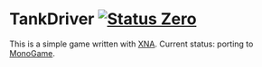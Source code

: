 TankDriver [![Status Zero][status-zero]][andivionian-status-classifier]
==========

This is a simple game written with [XNA][xna]. Current status: porting to
[MonoGame][monogame].

[andivionian-status-classifier]: https://github.com/ForNeVeR/andivionian-status-classifier#status-zero-
[monogame]: http://www.monogame.net/
[xna]: https://en.wikipedia.org/wiki/Microsoft_XNA

[status-zero]: https://img.shields.io/badge/status-zero-lightgrey.svg
